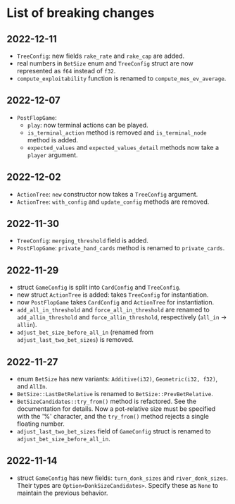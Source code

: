 # List of breaking changes

## 2022-12-11

- `TreeConfig`: new fields `rake_rate` and `rake_cap` are added.
- real numbers in `BetSize` enum  and `TreeConfig` struct are now represented as `f64` instead of `f32`.
- `compute_exploitability` function is renamed to `compute_mes_ev_average`.

## 2022-12-07

- `PostFlopGame`:
  - `play`: now terminal actions can be played.
  - `is_terminal_action` method is removed and `is_terminal_node` method is added.
  - `expected_values` and `expected_values_detail` methods now take a `player` argument.

## 2022-12-02

- `ActionTree`: `new` constructor now takes a `TreeConfig` argument.
- `ActionTree`: `with_config` and `update_config` methods are removed.

## 2022-11-30

- `TreeConfig`: `merging_threshold` field is added.
- `PostFlopGame`: `private_hand_cards` method is renamed to `private_cards`.

## 2022-11-29

- struct `GameConfig` is split into `CardConfig` and `TreeConfig`.
- new struct `ActionTree` is added: takes `TreeConfig` for instantiation.
- now `PostFlopGame` takes `CardConfig` and `ActionTree` for instantiation.
- `add_all_in_threshold` and `force_all_in_threshold` are renamed to `add_allin_threshold` and `force_allin_threshold`, respectively (`all_in` -> `allin`).
- `adjust_bet_size_before_all_in` (renamed from `adjust_last_two_bet_sizes`) is removed.

## 2022-11-27

- enum `BetSize` has new variants: `Additive(i32)`, `Geometric(i32, f32)`, and `AllIn`.
- `BetSize::LastBetRelative` is renamed to `BetSize::PrevBetRelative`.
- `BetSizeCandidates::try_from()` method is refactored. See the documentation for details. Now a pot-relative size must be specified with the '%' character, and the `try_from()` method rejects a single floating number.
- `adjust_last_two_bet_sizes` field of `GameConfig` struct is renamed to `adjust_bet_size_before_all_in`.

## 2022-11-14

- struct `GameConfig` has new fields: `turn_donk_sizes` and `river_donk_sizes`. Their types are `Option<DonkSizeCandidates>`. Specify these as `None` to maintain the previous behavior.
